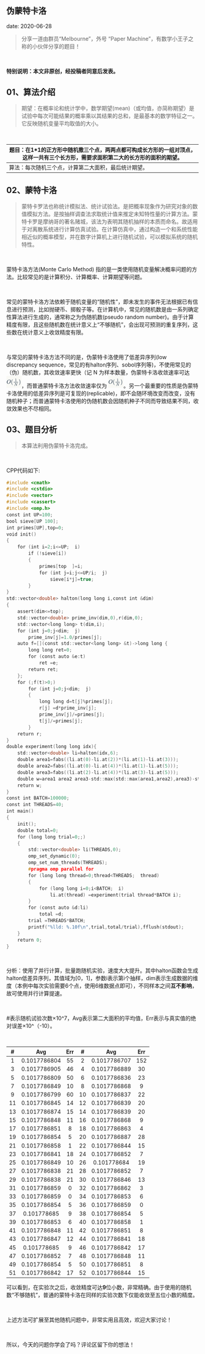  
##	伪蒙特卡洛
date:	2020-06-28
 

> 分享一道由群员“Melbourne”，外号 “Paper Machine”，有数学小王子之称的小伙伴分享的题目！

<br/>

**特别说明：本文非原创，经投稿者同意后发表。**

## 01、算法介绍

> 期望：在概率论和统计学中，数学期望(mean)（或均值，亦简称期望）是试验中每次可能结果的概率乘以其结果的总和，是最基本的数学特征之一。它反映随机变量平均取值的大小。

<br/>

| 题目：在1*1的正方形中随机撒三个点，两两点都可构成长方形的一组对顶点，这样一共有三个长方形，需要求面积第二大的长方形的面积的期望。 |
| ------------------------------------------------------------ |
| 算法：每次随机三个点，计算第二大面积，最后统计期望。         |

## 02、蒙特卡洛

> 蒙特卡罗法也称统计模拟法、统计试验法。是把概率现象作为研究对象的数值模拟方法。是按抽样调查法求取统计值来推定未知特性量的计算方法。蒙特卡罗是摩纳哥的著名赌城，该法为表明其随机抽样的本质而命名。故适用于对离散系统进行计算仿真试验。在计算仿真中，通过构造一个和系统性能相近似的概率模型，并在数字计算机上进行随机试验，可以模拟系统的随机特性。

<br/>

蒙特卡洛方法(Monte Carlo Method) 指的是一类使用随机变量解决概率问题的方法。比较常见的是计算积分、计算概率、计算期望等问题。

<br/>

常见的蒙特卡洛方法依赖于随机变量的“随机性”，即未发生的事件无法根据已有信息进行预测，比如抛硬币、掷骰子等。在计算机中，常见的随机数是由一系列确定性算法进行生成的，通常称之为伪随机数(pseudo random number)。由于计算精度有限，且这些随机数在统计意义上“不够随机”，会出现可预测的重复序列，这些数在统计意义上收敛精度有限。

<br/>

与常见的蒙特卡洛方法不同的是，伪蒙特卡洛使用了低差异序列(low discrepancy sequence，常见的有halton序列、sobol序列等)，不使用常见的（伪）随机数，其收敛速率更快（记 N 为样本数量，伪蒙特卡洛收敛速率可达<img src="./15/1.jpg" alt="PNG" style="zoom: 50%;" />，而普通蒙特卡洛方法收敛速率仅为 <img src="./15/1.jpg" alt="PNG" style="zoom: 50%;" />。另一个最重要的性质是伪蒙特卡洛使用的低差异序列是可复现的(replicable)，即不会随环境改变而改变，没有随机种子；而普通蒙特卡洛使用的伪随机数会因随机种子不同而导致结果不同，收敛效果也不尽相同。

## 03、题目分析

> 本算法利用伪蒙特卡洛完成。

<br/>

CPP代码如下:

```c
#include <cmath> 
#include <cstdio> 
#include <vector> 
#include <cassert> 
#include <omp.h> 
const int UP=100; 
bool sieve[UP 100]; 
int primes[UP],top=0; 
void init()
{
    for (int i=2;i<=UP;  i)
        if (!sieve[i])
        {
            primes[top  ]=i;
            for (int j=i;j<=UP/i;  j)
                sieve[i*j]=true;
        }
}
std::vector<double> halton(long long i,const int &dim)
{
    assert(dim<=top);
    std::vector<double> prime_inv(dim,0),r(dim,0);
    std::vector<long long> t(dim,i);
    for (int j=0;j<dim;  j)
        prime_inv[j]=1.0/primes[j];
    auto f=[](const std::vector<long long> &t)->long long {
        long long ret=0;
        for (const auto &e:t)
            ret =e;
        return ret;
    };
    for (;f(t)>0;)
        for (int j=0;j<dim;  j)
        {
            long long d=t[j]%primes[j];
            r[j] =d*prime_inv[j];
            prime_inv[j]/=primes[j];
            t[j]/=primes[j];
        }
    return r;
}
double experiment(long long idx){
    std::vector<double> li=halton(idx,6);
    double area1=fabs((li.at(0)-li.at(2))*(li.at(1)-li.at(3)));
    double area2=fabs((li.at(0)-li.at(4))*(li.at(1)-li.at(5)));
    double area3=fabs((li.at(2)-li.at(4))*(li.at(3)-li.at(5)));
    double w=area1 area2 area3-std::max(std::max(area1,area2),area3)-std::min(std::min(area1,area2),area3);
    return w;
}
const int BATCH=100000;
const int THREADS=40;
int main()
{
    init();
    double total=0;
    for (long long trial=0;;)
    {
        std::vector<double> li(THREADS,0);
        omp_set_dynamic(0);
        omp_set_num_threads(THREADS);
        #pragma omp parallel for
        for (long long thread=0;thread<THREADS;  thread)
        {
            for (long long i=0;i<BATCH;  i)
                li.at(thread) =experiment(trial thread*BATCH i);
        }
        for (const auto &d:li)
            total =d;
        trial =THREADS*BATCH;
        printf("%lld: %.10f\n",trial,total/trial),fflush(stdout);
    }
    return 0;
}
```

<br/>

分析：使用了并行计算，批量跑随机实验，速度大大提升。其中halton函数会生成halton低差异序列，其值域为[0，1]，参数i表示第i个抽样，dim表示生成数据的维度（本例中每次实验需要6个点，使用6维数据点即可），不同样本之间**互不影响**，故可使用并行计算提速。

<br/>

\#表示随机试验次数×10^7，Avg表示第二大面积的平均值，Err表示与真实值的绝对误差×10^（-10）。

<br/>

|  #   |     Avg      | Err  |  #   |     Avg      | Err  |
| :--: | :----------: | :--: | :--: | :----------: | :--: |
|  1   | 0.1017786804 |  55  |  2   | 0.1017786707 | 152  |
|  3   | 0.1017786905 |  46  |  4   | 0.1017786889 |  30  |
|  5   | 0.1017786809 |  50  |  6   | 0.1017786836 |  23  |
|  7   | 0.1017786849 |  10  |  8   | 0.1017786868 |  9   |
|  9   | 0.1017786799 |  60  |  10  | 0.1017786837 |  22  |
|  11  | 0.1017786845 |  14  |  12  | 0.1017786839 |  20  |
|  13  | 0.1017786874 |  15  |  14  | 0.1017786839 |  20  |
|  15  | 0.1017786848 |  11  |  16  | 0.1017786868 |  9   |
|  17  | 0.1017786851 |  8   |  18  | 0.1017786863 |  4   |
|  19  | 0.1017786854 |  5   |  20  | 0.1017786887 |  28  |
|  21  | 0.1017786858 |  1   |  22  | 0.1017786844 |  15  |
|  23  | 0.1017786841 |  18  |  24  | 0.1017786852 |  7   |
|  25  | 0.1017786849 |  10  |  26  | 0.101778684  |  19  |
|  27  | 0.1017786838 |  21  |  28  | 0.1017786852 |  7   |
|  29  | 0.1017786838 |  21  |  30  | 0.1017786846 |  13  |
|  31  | 0.1017786859 |  0   |  32  | 0.1017786862 |  3   |
|  33  | 0.1017786859 |  0   |  34  | 0.1017786853 |  6   |
|  35  | 0.1017786854 |  5   |  36  | 0.1017786859 |  0   |
|  37  | 0.101778685  |  9   |  38  | 0.1017786854 |  5   |
|  39  | 0.1017786853 |  6   |  40  | 0.1017786858 |  1   |
|  41  | 0.1017786848 |  11  |  42  | 0.1017786851 |  8   |
|  43  | 0.1017786847 |  12  |  44  | 0.1017786841 |  18  |
|  45  | 0.101778685  |  9   |  46  | 0.1017786842 |  17  |
|  47  | 0.1017786852 |  7   |  48  | 0.1017786848 |  11  |
|  49  | 0.1017786854 |  5   |  50  | 0.1017786851 |  8   |
|  51  | 0.1017786842 |  17  |  52  | 0.1017786844 |  15  |

可以看到，在实验次之后，收敛精度可达**9**位小数，非常精确。由于使用的随机数“不够随机”，普通的蒙特卡洛在同样的实验次数下仅能收敛至五位小数的精度。

<br/>

上述方法可扩展至其他随机问题中，非常实用且高效，欢迎大家讨论！

<br/>

所以，今天的问题你学会了吗？评论区留下你的想法！